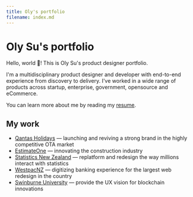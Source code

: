 ```yaml
---
title: Oly's portfolio
filename: index.md
---
```


# Oly Su's portfolio

Hello, world 👋! This is Oly Su's product designer portfolio.

I'm a multidisciplinary product designer and developer with end-to-end experience from discovery to delivery. I've worked in a wide range of products across startup, enterprise, government, opensource and eCommerce.

You can learn more about me by reading my [resume](./docs/resume.html).

## My work

- [Qantas Holidays](./docs/portfolio-qantas-holidays.html) — launching and reviving a strong brand in the highly competitive OTA market
- [EstimateOne](./docs/portfolio-estimateone.html) — innovating the construction industry
- [Statistics New Zealand](./docs/portfolio-statsnz.html) — replatform and redesign the way millions interact with statistics 
- [WestpacNZ](./docs/portfolio-westpacnz.html) — digitizing banking experience for the largest web redesign in the country
- [Swinburne University](./docs/portfolio-swinburne.html) — provide the UX vision for blockchain innovations
